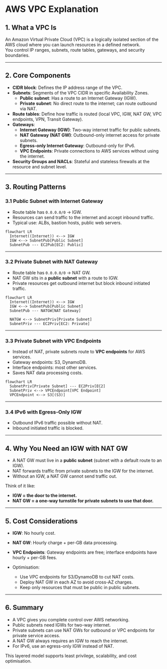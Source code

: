 # AWS VPC Explanation

## 1. What a VPC Is

An Amazon Virtual Private Cloud (VPC) is a logically isolated section of the AWS cloud where you can launch resources in a defined network.  
You control IP ranges, subnets, route tables, gateways, and security boundaries.

---

## 2. Core Components

- **CIDR block**: Defines the IP address range of the VPC.
- **Subnets**: Segments of the VPC CIDR in specific Availability Zones.
  - **Public subnet**: Has a route to an Internet Gateway (IGW).
  - **Private subnet**: No direct route to the internet; can route outbound via NAT.
- **Route tables**: Define how traffic is routed (local VPC, IGW, NAT GW, VPC endpoints, VPN, Transit Gateway).
- **Gateways**:
  - **Internet Gateway (IGW)**: Two-way internet traffic for public subnets.
  - **NAT Gateway (NAT GW)**: Outbound-only internet access for private subnets.
  - **Egress-only Internet Gateway**: Outbound-only for IPv6.
  - **VPC Endpoints**: Private connections to AWS services without using the internet.
- **Security Groups and NACLs**: Stateful and stateless firewalls at the resource and subnet level.

---

## 3. Routing Patterns

### 3.1 Public Subnet with Internet Gateway

- Route table has `0.0.0.0/0` → IGW.
- Resources can send traffic to the internet and accept inbound traffic.
- Typical use: ALBs, bastion hosts, public web servers.

```mermaid
flowchart LR
  Internet((Internet)) <--> IGW
  IGW <--> SubnetPub[Public Subnet]
  SubnetPub --- EC2Pub[EC2: Public]
```

---

### 3.2 Private Subnet with NAT Gateway

- Route table has `0.0.0.0/0` → NAT GW.
- NAT GW sits in a **public subnet** with a route to IGW.
- Private resources get outbound internet but block inbound initiated traffic.

```mermaid
flowchart LR
  Internet((Internet)) <--> IGW
  IGW <--> SubnetPub[Public Subnet]
  SubnetPub --- NATGW[NAT Gateway]

  NATGW <--> SubnetPriv[Private Subnet]
  SubnetPriv --- EC2Priv[EC2: Private]
```

---

### 3.3 Private Subnet with VPC Endpoints

- Instead of NAT, private subnets route to **VPC endpoints** for AWS services.
- Gateway endpoints: S3, DynamoDB.
- Interface endpoints: most other services.
- Saves NAT data processing costs.

```mermaid
flowchart LR
  SubnetPriv[Private Subnet] --- EC2Priv[EC2]
  SubnetPriv <--> VPCEndpoint[VPC Endpoint]
  VPCEndpoint <--> S3[(S3)]
```

---

### 3.4 IPv6 with Egress-Only IGW

- Outbound IPv6 traffic possible without NAT.
- Inbound initiated traffic is blocked.

---

## 4. Why You Need an IGW with NAT GW

- A NAT GW must live in a **public subnet** (subnet with a default route to an IGW).
- NAT forwards traffic from private subnets to the IGW for the internet.
- Without an IGW, a NAT GW cannot send traffic out.

Think of it like:

- **IGW = the door to the internet.**
- **NAT GW = a one-way turnstile for private subnets to use that door.**

---

## 5. Cost Considerations

- **IGW**: No hourly cost.
- **NAT GW**: Hourly charge + per-GB data processing.
- **VPC Endpoints**: Gateway endpoints are free; interface endpoints have hourly + per-GB fees.
- Optimisation:

  - Use VPC endpoints for S3/DynamoDB to cut NAT costs.
  - Deploy NAT GW in each AZ to avoid cross-AZ charges.
  - Keep only resources that must be public in public subnets.

---

## 6. Summary

- A VPC gives you complete control over AWS networking.
- Public subnets need IGWs for two-way internet.
- Private subnets can use NAT GWs for outbound or VPC endpoints for private service access.
- A NAT GW always requires an IGW to reach the internet.
- For IPv6, use an egress-only IGW instead of NAT.

This layered model supports least privilege, scalability, and cost optimisation.
